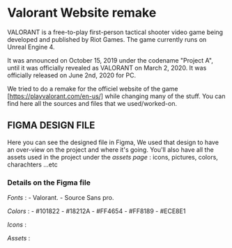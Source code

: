 # Valorant Website remake

VALORANT is a free-to-play first-person tactical shooter video game being developed and published by Riot Games. The game currently runs on Unreal Engine 4.

It was announced on October 15, 2019 under the codename "Project A", until it was officially revealed as VALORANT on March 2, 2020. It was officially released on June 2nd, 2020 for PC.

We tried to do a remake for the officiel website of the game [https://playvalorant.com/en-us/] while changing many of the stuff. You can find here all the sources and files that we used/worked-on.


## FIGMA DESIGN FILE

Here you can see the designed file in Figma, We used that design to have an over-view on the project and where it's going. You'll also have all the assets used in the project under the _assets page_ : icons, pictures, colors, charachters ...etc


### Details on the Figma file

*Fonts* : - Valorant.
        - Source Sans pro.

*Colors* : 
          - #101822
          - #18212A
          - #FF4654
          - #FF8189
          - #ECE8E1

*Icons* : 

*Assets* : 
